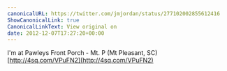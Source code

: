 ```yaml
---
canonicalURL: https://twitter.com/jmjordan/status/277102002855612416
ShowCanonicalLink: true
CanonicalLinkText: View original on
date: 2012-12-07T17:27:20+00:00
---
```

I'm at Pawleys Front Porch - Mt. P (Mt Pleasant, SC) [http://4sq.com/VPuFN2](http://4sq.com/VPuFN2)